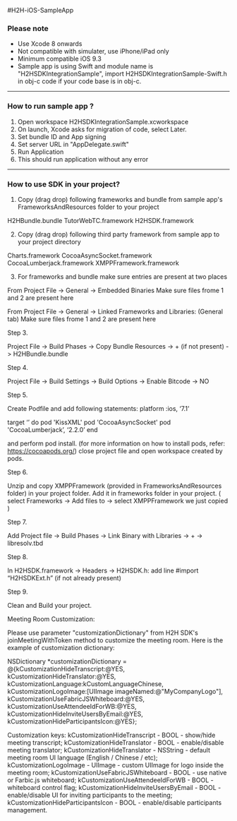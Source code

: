 ﻿

#H2H-iOS-SampleApp
 
### Please note

* Use Xcode 8 onwards
* Not compatible with simulater, use iPhone/iPad only
* Minimum compatible iOS 9.3
* Sample app is using Swift and module name is "H2HSDKIntegrationSample", import H2HSDKIntegrationSample-Swift.h in obj-c code if your code base is in obj-c.

---
### How to run sample app ?

1. Open workspace H2HSDKIntegrationSample.xcworkspace
2. On launch, Xcode asks for migration of code, select Later.
3. Set bundle ID and App signing 
4. Set server URL in "AppDelegate.swift"
5. Run Application
6. This should run application without any error

---
### How to use SDK in your project?

1. Copy (drag drop) following frameworks and bundle from sample app's FrameworksAndResources folder to your project

  H2HBundle.bundle
  TutorWebTC.framework
  H2HSDK.framework

2. Copy (drag drop) following third party framework from sample app to your project directory

  Charts.framework
  CocoaAsyncSocket.framework
  CocoaLumberjack.framework
  XMPPFramework.framework

3. For frameworks and bundle make sure entries are present at two places 

  From Project File -> General -> Embedded Binaries 
  Make sure files frome 1 and 2 are present here

  From Project File -> General -> Linked Frameworks and Libraries: (General tab)
  Make sure files frome 1 and 2 are present here

Step 3.

  Project File -> Build Phases -> Copy Bundle Resources -> + (if not present) -> H2HBundle.bundle

Step 4.

  Project File -> Build Settings -> Build Options -> Enable Bitcode -> NO

Step 5.

  Create Podfile and add following statements:
  platform :ios, ‘7.1’

  target ‘<Target Name>’ do
  pod 'KissXML'
  pod 'CocoaAsyncSocket'
  pod 'CocoaLumberjack’, ‘2.2.0’
  end


  and perform pod install.
  (for more information on how to install pods, refer: https://cocoapods.org/)
  close project file and open workspace created by pods.

Step 6.

  Unzip and copy XMPPFramework (provided in FrameworksAndResources folder) in your project folder.
  Add it in frameworks folder in your project. ( select Frameworks -> Add files to <Project Name> -> select XMPPFramework we just copied )

Step 7.

  Add Project file -> Build Phases -> Link Binary with Libraries -> + -> libresolv.tbd

Step 8.

  In H2HSDK.framework -> Headers -> H2HSDK.h: add line #import “H2HSDKExt.h” (if not already present)

Step 9.

  Clean and Build your project.



Meeting Room Customization:

Please use parameter "customizationDictionary" from H2H SDK's joinMeetingWithToken method to customize the meeting room. Here is the example of customization dictionary:

NSDictionary *customizationDictionary = @{kCustomizationHideTranscript:@YES,
                                          kCustomizationHideTranslator:@YES,
                                                kCustomizationLanguage:kCustomLanguageChinese,
                                               kCustomizationLogoImage:[UIImage imageNamed:@"MyCompanyLogo"],
                                   kCustomizationUseFabricJSWhiteboard:@YES,
                                      kCustomizationUseAttendeeIdForWB:@YES,
                                  kCustomizationHideInviteUsersByEmail:@YES,
                                    kCustomizationHideParticipantsIcon:@YES};

Customization keys:
kCustomizationHideTranscript - BOOL - show/hide meeting transcript;
kCustomizationHideTranslator - BOOL - enable/disable meeting translator;
kCustomizationHideTranslator - NSString - default meeting room UI language (English / Chinese / etc);
kCustomizationLogoImage - UIImage - custom UIImage for logo inside the meeting room;
kCustomizationUseFabricJSWhiteboard - BOOL - use native or Farbic.js whiteboard;
kCustomizationUseAttendeeIdForWB - BOOL - whiteboard control flag;
kCustomizationHideInviteUsersByEmail - BOOL - enable/disable UI for inviting participants to the meeting;
kCustomizationHideParticipantsIcon - BOOL - enable/disable participants management.
